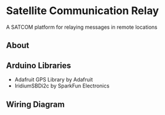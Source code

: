 # Satellite Communication Relay

A SATCOM platform for relaying messages in remote locations

## About

## Arduino Libraries
- Adafruit GPS Library by Adafruit
- IridiumSBDi2c by SparkFun Electronics

## Wiring Diagram
